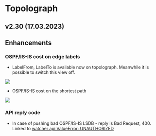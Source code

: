 # Topolograph

## v2.30 (17.03.2023)

## Enhancements

### OSPF/IS-IS cost on edge labels

* LabelFrom, LabelTo is available now on topolograph. Meanwhile it is possible to switch this view off.

![](https://github.com/Vadims06/topolograph/blob/77a5100b56ff5ab0e180cefc98e504067ace17c5/docs/release-notes/v2.30/edge_labels_on_graph.PNG)

* OSPF/IS-IS cost on the shortest path

![](https://github.com/Vadims06/topolograph/blob/77a5100b56ff5ab0e180cefc98e504067ace17c5/docs/release-notes/v2.30/edge_labels_on_the_path.PNG)

### API reply code
* In case of pushing bad OSPF/IS-IS LSDB - reply is Bad Request, 400. Linked to [watcher api ValueError: UNAUTHORIZED](https://github.com/Vadims06/ospfwatcher/issues/3)
